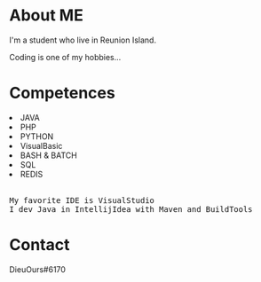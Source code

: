 # About ME
I'm a student who live in Reunion Island.

Coding is one of my hobbies...

# Competences

<li>JAVA</li>
<li>PHP</li>
<li>PYTHON</li>
<li>VisualBasic</li>
<li>BASH & BATCH</li>
<li>SQL</li>
<li>REDIS</li>
<br>
<pre>My favorite IDE is VisualStudio<br>I dev Java in IntellijIdea with Maven and BuildTools</pre>


# Contact
DieuOurs#6170
